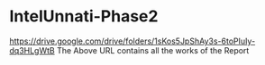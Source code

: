 # IntelUnnati-Phase2
https://drive.google.com/drive/folders/1sKos5JpShAy3s-6toPIuIy-dq3HLgWtB
The Above URL contains all the works of the Report
